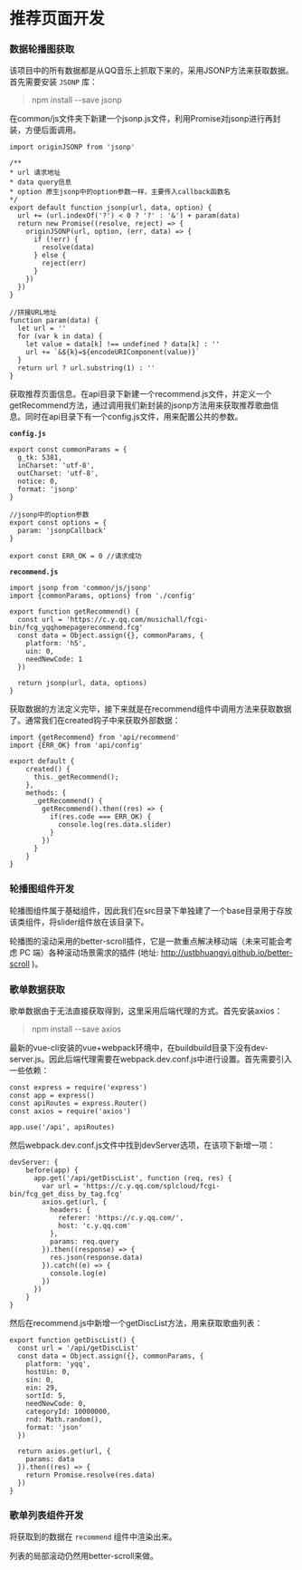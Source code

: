 # 推荐页面开发

### **数据轮播图获取**

该项目中的所有数据都是从QQ音乐上抓取下来的，采用JSONP方法来获取数据。
首先需要安装 `JSONP` 库：

> npm install --save jsonp

在common/js文件夹下新建一个jsonp.js文件，利用Promise对jsonp进行再封装，方便后面调用。

```
import originJSONP from 'jsonp'

/**
* url 请求地址
* data query信息
* option 原生jsonp中的option参数一样，主要传入callback函数名
*/
export default function jsonp(url, data, option) {
  url += (url.indexOf('?') < 0 ? '?' : '&') + param(data)
  return new Promise((resolve, reject) => {
    originJSONP(url, option, (err, data) => {
      if (!err) {
        resolve(data)
      } else {
        reject(err)
      }
    })
  })
}

//拼接URL地址
function param(data) {
  let url = ''
  for (var k in data) {
    let value = data[k] !== undefined ? data[k] : ''
    url += `&${k}=${encodeURIComponent(value)}`
  }
  return url ? url.substring(1) : ''
}
```

获取推荐页面信息。在api目录下新建一个recommend.js文件，并定义一个getRecommend方法，通过调用我们新封装的jsonp方法用来获取推荐歌曲信息。同时在api目录下有一个config.js文件，用来配置公共的参数。

**`config.js`**

```
export const commonParams = {
  g_tk: 5381,
  inCharset: 'utf-8',
  outCharset: 'utf-8',
  notice: 0,
  format: 'jsonp'
}

//jsonp中的option参数
export const options = {
  param: 'jsonpCallback'
}

export const ERR_OK = 0 //请求成功
```

**`recommend.js`**

```
import jsonp from 'common/js/jsonp'
import {commonParams, options} from './config'

export function getRecommend() {
  const url = 'https://c.y.qq.com/musichall/fcgi-bin/fcg_yqqhomepagerecommend.fcg'
  const data = Object.assign({}, commonParams, {
    platform: 'h5',
    uin: 0,
    needNewCode: 1
  })

  return jsonp(url, data, options)
}
```

获取数据的方法定义完毕，接下来就是在recommend组件中调用方法来获取数据了。通常我们在created钩子中来获取外部数据：

```
import {getRecommend} from 'api/recommend'
import {ERR_OK} from 'api/config'

export default {
	created() {
	  this._getRecommend();
	},
	methods: {
	  _getRecommend() {
	    getRecommend().then((res) => {
	      if(res.code === ERR_OK) {
	        console.log(res.data.slider)
	      }
	    })
	  }
	}
}
```


### **轮播图组件开发**

轮播图组件属于基础组件，因此我们在src目录下单独建了一个base目录用于存放该类组件，将slider组件放在该目录下。

轮播图的滚动采用的better-scroll插件，它是一款重点解决移动端（未来可能会考虑 PC 端）各种滚动场景需求的插件 (地址: http://ustbhuangyi.github.io/better-scroll )。

### **歌单数据获取**

歌单数据由于无法直接获取得到，这里采用后端代理的方式。首先安装axios：

> npm install --save axios

最新的vue-cli安装的vue+webpack环境中，在buildbuild目录下没有dev-server.js。因此后端代理需要在webpack.dev.conf.js中进行设置。首先需要引入一些依赖：

```
const express = require('express')
const app = express()
const apiRoutes = express.Router()
const axios = require('axios')

app.use('/api', apiRoutes)
```

然后webpack.dev.conf.js文件中找到devServer选项，在该项下新增一项：

```
devServer: {
	before(app) {
	  app.get('/api/getDiscList', function (req, res) {
	    var url = 'https://c.y.qq.com/splcloud/fcgi-bin/fcg_get_diss_by_tag.fcg'
	    axios.get(url, {
	      headers: {
	        referer: 'https://c.y.qq.com/',
	        host: 'c.y.qq.com'
	      },
	      params: req.query
	    }).then((response) => {
	      res.json(response.data)
	    }).catch((e) => {
	      console.log(e)
	    })
	  })
	}
}
```

然后在recommend.js中新增一个getDiscList方法，用来获取歌曲列表：

```
export function getDiscList() {
  const url = '/api/getDiscList'
  const data = Object.assign({}, commonParams, {
    platform: 'yqq',
    hostUin: 0,
    sin: 0,
    ein: 29,
    sortId: 5,
    needNewCode: 0,
    categoryId: 10000000,
    rnd: Math.random(),
    format: 'json'
  })

  return axios.get(url, {
    params: data
  }).then((res) => {
    return Promise.resolve(res.data)
  })
}
```

### **歌单列表组件开发**

将获取到的数据在 `recommend` 组件中渲染出来。

列表的局部滚动仍然用better-scroll来做。